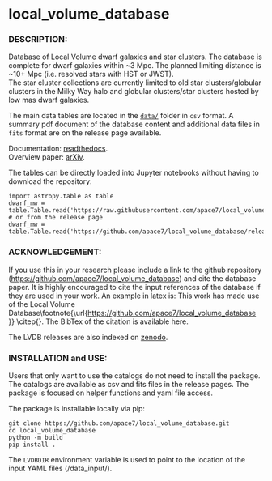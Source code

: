 # **local_volume_database** 

### DESCRIPTION:

Database of Local Volume dwarf galaxies and  star clusters. The database is complete for dwarf galaxies within ~3 Mpc. 
The planned limiting distance is ~10+ Mpc (i.e. resolved stars with HST or JWST).  
The star cluster collections are currently limited to old star clusters/globular clusters in the Milky Way halo and globular clusters/star clusters hosted by low mas dwarf galaxies.

The main data tables are located in the [`data/`](data/) folder in `csv` format. 
A summary pdf document of the database content and additional data files in `fits` format are on the release page available. 

Documentation: [readthedocs](https://local-volume-database.readthedocs.io/en/latest/index.html).  
Overview paper: [arXiv](https://arxiv.org/abs/2411.07424).

The tables can be directly loaded into Jupyter notebooks without having to download the repository:

    import astropy.table as table
    dwarf_mw = table.Table.read('https://raw.githubusercontent.com/apace7/local_volume_database/main/data/dwarf_mw.csv')
    # or from the release page
    dwarf_mw = table.Table.read('https://github.com/apace7/local_volume_database/releases/download/v0.0.2/dwarf_all.csv')


### ACKNOWLEDGEMENT:

If you use this in your research please include a link to the github repository (https://github.com/apace7/local_volume_database) and cite the database paper. It is highly encouraged to cite the input references of the database if they are used in your work. An example in latex is: This work has made use of the Local Volume Database\footnote{\url{https://github.com/apace7/local_volume_database }} \citep{}. The BibTex of the citation is available here.

The LVDB releases are also indexed on [zenodo](https://doi.org/10.5281/zenodo.14076714).

### INSTALLATION and USE:

Users that only want to use the catalogs do not need to install the package. 
The catalogs are available as csv and fits files in the release pages.
The package is focused on helper functions and yaml file access. 


The package is installable locally via pip:

```
git clone https://github.com/apace7/local_volume_database.git
cd local_volume_database
python -m build
pip install .
```

The `LVDBDIR` environment variable is used to point to the location of the input YAML files (/data_input/). 
